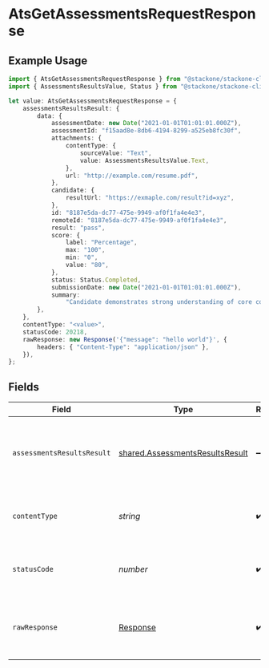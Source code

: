 # AtsGetAssessmentsRequestResponse

## Example Usage

```typescript
import { AtsGetAssessmentsRequestResponse } from "@stackone/stackone-client-ts/sdk/models/operations";
import { AssessmentsResultsValue, Status } from "@stackone/stackone-client-ts/sdk/models/shared";

let value: AtsGetAssessmentsRequestResponse = {
    assessmentsResultsResult: {
        data: {
            assessmentDate: new Date("2021-01-01T01:01:01.000Z"),
            assessmentId: "f15aad8e-8db6-4194-8299-a525eb8fc30f",
            attachments: {
                contentType: {
                    sourceValue: "Text",
                    value: AssessmentsResultsValue.Text,
                },
                url: "http://example.com/resume.pdf",
            },
            candidate: {
                resultUrl: "https://exmaple.com/result?id=xyz",
            },
            id: "8187e5da-dc77-475e-9949-af0f1fa4e4e3",
            remoteId: "8187e5da-dc77-475e-9949-af0f1fa4e4e3",
            result: "pass",
            score: {
                label: "Percentage",
                max: "100",
                min: "0",
                value: "80",
            },
            status: Status.Completed,
            submissionDate: new Date("2021-01-01T01:01:01.000Z"),
            summary:
                "Candidate demonstrates strong understanding of core concepts, but struggles with application",
        },
    },
    contentType: "<value>",
    statusCode: 20218,
    rawResponse: new Response('{"message": "hello world"}', {
        headers: { "Content-Type": "application/json" },
    }),
};
```

## Fields

| Field                                                                                     | Type                                                                                      | Required                                                                                  | Description                                                                               |
| ----------------------------------------------------------------------------------------- | ----------------------------------------------------------------------------------------- | ----------------------------------------------------------------------------------------- | ----------------------------------------------------------------------------------------- |
| `assessmentsResultsResult`                                                                | [shared.AssessmentsResultsResult](../../../sdk/models/shared/assessmentsresultsresult.md) | :heavy_minus_sign:                                                                        | The assessments order with the given identifier was retrieved.                            |
| `contentType`                                                                             | *string*                                                                                  | :heavy_check_mark:                                                                        | HTTP response content type for this operation                                             |
| `statusCode`                                                                              | *number*                                                                                  | :heavy_check_mark:                                                                        | HTTP response status code for this operation                                              |
| `rawResponse`                                                                             | [Response](https://developer.mozilla.org/en-US/docs/Web/API/Response)                     | :heavy_check_mark:                                                                        | Raw HTTP response; suitable for custom response parsing                                   |